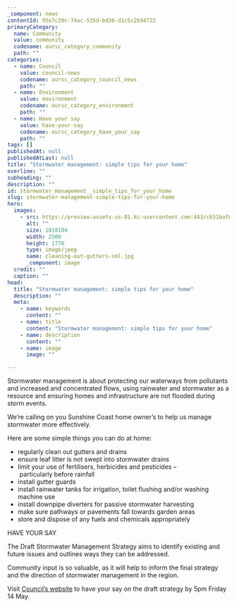 ```yaml
---
_component: news
contentId: 95e7c29c-74ac-535d-bd36-d1c5c2b94722
primaryCategory:
  name: Community
  value: community
  codename: oursc_category_community
  path: ""
categories:
  - name: Council
    value: council-news
    codename: oursc_category_council_news
    path: ""
  - name: Environment
    value: environment
    codename: oursc_category_environment
    path: ""
  - name: Have your say
    value: have-your-say
    codename: oursc_category_have_your_say
    path: ""
tags: []
publishedAt: null
publishedAtLast: null
title: "Stormwater management: simple tips for your home"
overline: ""
subheading: ""
description: ""
id: stormwater_management__simple_tips_for_your_home
slug: stormwater-management-simple-tips-for-your-home
hero:
  images:
    - src: https://preview-assets-us-01.kc-usercontent.com:443/c631baf8-1b46-001f-580c-d0001b68b4a8/e7cd4adc-999e-4071-9716-2a6ec1a52cf4/cleaning-out-gutters-sml.jpg
      alt: ""
      size: 1010194
      width: 2500
      height: 1770
      type: image/jpeg
      name: cleaning-out-gutters-sml.jpg
      _component: image
  credit: ""
  caption: ""
head:
  title: "Stormwater management: simple tips for your home"
  description: ""
  meta:
    - name: keywords
      content: ""
    - name: title
      content: "Stormwater management: simple tips for your home"
    - name: description
      content: ""
    - name: image
      image: ""

---
```

Stormwater management is about protecting our waterways from pollutants and increased and concentrated flows, using rainwater and stormwater as a resource and ensuring homes and infrastructure are not flooded during storm events.  

We’re calling on you Sunshine Coast home owner’s to help us manage stormwater more effectively.  

Here are some simple things you can do at home:  

*   regularly clean out gutters and drains 
*   ensure leaf litter is not swept into stormwater drains 
*   limit your use of fertilisers, herbicides and pesticides – particularly before rainfall 
*   install gutter guards 
*   install rainwater tanks for irrigation, toilet flushing and/or washing machine use 
*   install downpipe diverters for passive stormwater harvesting 
*   make sure pathways or pavements fall towards garden areas 
*   store and dispose of any fuels and chemicals appropriately  

HAVE YOUR SAY  

The Draft Stormwater Management Strategy aims to identify existing and future issues and outlines ways they can be addressed.  

Community input is so valuable, as it will help to inform the final strategy and the direction of stormwater management in the region.  

Visit [Council’s website](https://haveyoursay.sunshinecoast.qld.gov.au/stormwater-management-strategy-sms)
&#x20;to have your say on the draft strategy by 5pm Friday 14 May.
